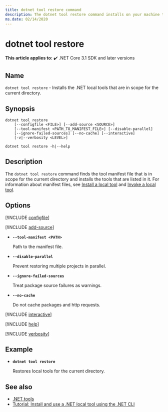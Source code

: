 ```yaml
---
title: dotnet tool restore command
description: The dotnet tool restore command installs on your machine the .NET local tools that are in scope for the current directory.
ms.date: 02/14/2020
---
```

# dotnet tool restore

**This article applies to:** ✔️ .NET Core 3.1 SDK and later versions

## Name

`dotnet tool restore` - Installs the .NET local tools that are in scope for the current directory.

## Synopsis

```dotnetcli
dotnet tool restore
    [--configfile <FILE>] [--add-source <SOURCE>]
    [--tool-manifest <PATH_TO_MANIFEST_FILE>] [--disable-parallel]
    [--ignore-failed-sources] [--no-cache] [--interactive]
    [-v|--verbosity <LEVEL>]

dotnet tool restore -h|--help
```

## Description

The `dotnet tool restore` command finds the tool manifest file that is in scope for the current directory and installs the tools that are listed in it. For information about manifest files, see [Install a local tool](global-tools.md#install-a-local-tool) and [Invoke a local tool](global-tools.md#invoke-a-local-tool).

## Options

[!INCLUDE [configfile](../../../includes/cli-configfile.md)]

[!INCLUDE [add-source](../../../includes/cli-add-source.md)]

- **`--tool-manifest <PATH>`**

  Path to the manifest file.

- **`--disable-parallel`**

  Prevent restoring multiple projects in parallel.

- **`--ignore-failed-sources`**

  Treat package source failures as warnings.

- **`--no-cache`**

  Do not cache packages and http requests.

[!INCLUDE [interactive](../../../includes/cli-interactive.md)]

[!INCLUDE [help](../../../includes/cli-help.md)]

[!INCLUDE [verbosity](../../../includes/cli-verbosity.md)]

## Example

- **`dotnet tool restore`**

  Restores local tools for the current directory.

## See also

- [.NET tools](global-tools.md)
- [Tutorial: Install and use a .NET local tool using the .NET CLI](local-tools-how-to-use.md)
